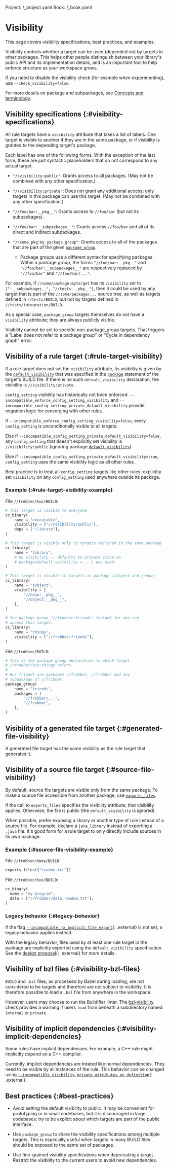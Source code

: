Project: /_project.yaml
Book: /_book.yaml

# Visibility

This page covers visibility specifications, best practices, and examples.

Visibility controls whether a target can be used (depended on) by targets in
other packages. This helps other people distinguish between your library's
public API and its implementation details, and is an important tool to help
enforce structure as your workspace grows.

If you need to disable the visibility check (for example when experimenting),
use `--check_visibility=false`.

For more details on package and subpackages, see
[Concepts and terminology](/concepts/build-ref).

## Visibility specifications {:#visibility-specifications}

All rule targets have a `visibility` attribute that takes a list of labels. One
target is visible to another if they are in the same package, or if visibility
is granted to the depending target's package.

Each label has one of the following forms. With the exception of the last form,
these are just syntactic placeholders that do not correspond to any actual
target.

*   `"//visibility:public"`: Grants access to all packages. (May not be combined
    with any other specification.)

*   `"//visibility:private"`: Does not grant any additional access; only targets
    in this package can use this target. (May not be combined with any other
    specification.)

*   `"//foo/bar:__pkg__"`: Grants access to `//foo/bar` (but not its
    subpackages).

*   `"//foo/bar:__subpackages__"`: Grants access `//foo/bar` and all of its
    direct and indirect subpackages.

*   `"//some_pkg:my_package_group"`: Grants access to all of the packages that
    are part of the given [`package_group`](/reference/be/functions#package_group).

    *   Package groups use a different syntax for specifying packages. Within a
        package group, the forms `"//foo/bar:__pkg__"` and
        `"//foo/bar:__subpackages__"` are respectively replaced by `"//foo/bar"`
        and `"//foo/bar/..."`.

For example, if `//some/package:mytarget` has its `visibility` set to
`[":__subpackages__", "//tests:__pkg__"]`, then it could be used by any target
that is part of the `//some/package/...` source tree, as well as targets defined
in `//tests/BUILD`, but not by targets defined in `//tests/integration/BUILD`.

As a special case, `package_group` targets themselves do not have a `visibility`
attribute; they are always publicly visible.

Visibility cannot be set to specific non-package_group targets. That triggers a
"Label does not refer to a package group" or "Cycle in dependency graph" error.

## Visibility of a rule target {:#rule-target-visibility}

If a rule target does not set the `visibility` attribute, its visibility is
given by the
[`default_visibility`](/reference/be/functions#package.default_visibility) that was
specified in the [`package`](/reference/be/functions#package) statement of the
target's BUILD file. If there is no such `default_visibility` declaration, the
visibility is `//visibility:private`.

`config_setting` visibility has historically not been enforced.
`--incompatible_enforce_config_setting_visibility` and
`--incompatible_config_setting_private_default_visibility` provide migration
logic for converging with other rules.

If `--incompatible_enforce_config_setting_visibility=false`, every
`config_setting` is unconditionally visible to all targets.

Else if `--incompatible_config_setting_private_default_visibility=false`, any
`config_setting` that doesn't explicitly set visibility is `//visibility:public`
(ignoring package [`default_visibility`](/reference/be/functions#package.default_visibility)).

Else if `--incompatible_config_setting_private_default_visibility=true`,
`config_setting` uses the same visibility logic as all other rules.

Best practice is to treat all `config_setting` targets like other rules:
explicitly set `visibility` on any `config_setting` used anywhere outside its
package.

### Example {:#rule-target-visibility-example}

File `//frobber/bin/BUILD`:

```python
# This target is visible to everyone
cc_binary(
    name = "executable",
    visibility = ["//visibility:public"],
    deps = [":library"],
)

# This target is visible only to targets declared in the same package
cc_library(
    name = "library",
    # No visibility -- defaults to private since no
    # package(default_visibility = ...) was used.
)

# This target is visible to targets in package //object and //noun
cc_library(
    name = "subject",
    visibility = [
        "//noun:__pkg__",
        "//object:__pkg__",
    ],
)

# See package group "//frobber:friends" (below) for who can
# access this target.
cc_library(
    name = "thingy",
    visibility = ["//frobber:friends"],
)
```

File `//frobber/BUILD`:

```python
# This is the package group declaration to which target
# //frobber/bin:thingy refers.
#
# Our friends are packages //frobber, //fribber and any
# subpackage of //fribber.
package_group(
    name = "friends",
    packages = [
        "//fribber/...",
        "//frobber",
    ],
)
```

## Visibility of a generated file target {:#generated-file-visibility}

A generated file target has the same visibility as the rule target that
generates it.

## Visibility of a source file target {:#source-file-visibility}

By default, source file targets are visible only from the same package. To make
a source file accessible from another package, use
[`exports_files`](/reference/be/functions#exports_files).

If the call to `exports_files` specifies the visibility attribute, that
visibility applies. Otherwise, the file is public (the `default_visibility`
is ignored).

When possible, prefer exposing a library or another type of rule instead of a
source file. For example, declare a `java_library` instead of exporting a
`.java` file. It's good form for a rule target to only directly include sources
in its own package.

### Example {:#source-file-visibility-example}

File `//frobber/data/BUILD`:

```python
exports_files(["readme.txt"])
```

File `//frobber/bin/BUILD`:

```python
cc_binary(
  name = "my-program",
  data = ["//frobber/data:readme.txt"],
)
```

### Legacy behavior {:#legacy-behavior}

If the flag [`--incompatible_no_implicit_file_export`](https://github.com/bazelbuild/bazel/issues/10225){: .external}
is not set, a legacy behavior applies instead.

With the legacy behavior, files used by at least one rule target in the package
are implicitly exported using the `default_visibility` specification. See the
[design proposal](https://github.com/bazelbuild/proposals/blob/master/designs/2019-10-24-file-visibility.md#example-and-description-of-the-problem){: .external}
for more details.

## Visibility of bzl files {:#visibility-bzl-files}

`BUILD` and `.bzl` files, as processed by Bazel during loading, are not
considered to be targets and therefore are not subject to visibility. It is
therefore possible to load a `.bzl` file from anywhere in the workspace.

However, users may choose to run the Buildifier linter.
The [bzl-visibility](https://github.com/bazelbuild/buildtools/blob/master/WARNINGS.md#bzl-visibility)
check provides a warning if users `load` from beneath a subdirectory named
`internal` or `private`.

## Visibility of implicit dependencies {:#visibility-implicit-dependencies}

Some rules have implicit dependencies. For example, a C++ rule might implicitly
depend on a C++ compiler.

Currently, implicit dependencies are treated like normal dependencies. They need
to be visible by all instances of the rule. This behavior can be changed using
[`--incompatible_visibility_private_attributes_at_definition`](https://github.com/bazelbuild/proposals/blob/master/designs/2019-10-15-tool-visibility.md){: .external}.

## Best practices {:#best-practices}

* Avoid setting the default visibility to public. It may be convenient for
prototyping or in small codebases, but it is discouraged in large codebases: try
to be explicit about which targets are part of the public interface.

* Use `package_group` to share the visibility specifications among multiple
  targets. This is especially useful when targets in many BUILD files should be
  exposed to the same set of packages.

* Use fine-grained visibility specifications when deprecating a target. Restrict
  the visibility to the current users to avoid new dependencies.
